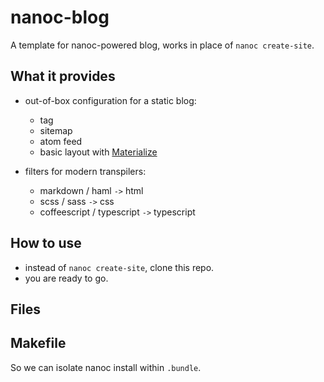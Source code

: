 # nanoc-blog

A template for nanoc-powered blog, works in place of `nanoc create-site`.

## What it provides

- out-of-box configuration for a static blog:
    - tag
    - sitemap
    - atom feed
    - basic layout with [Materialize](http://materializecss.com/)

- filters for modern transpilers:
    - markdown / haml            `->` html
    - scss / sass                `->` css
    - coffeescript / typescript  `->` typescript

## How to use

- instead of `nanoc create-site`, clone this repo.
- you are ready to go.

## Files


## Makefile

So we can isolate nanoc install within `.bundle`.

